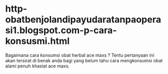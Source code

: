 # http-obatbenjolandipayudaratanpaoperasi1.blogspot.com-p-cara-konsusmi.html
Bagaimana cara konsumsi obat herbal ace maxs ? Tentu pertanyaan ini akan tersirat di benak anda bagi yang belum tahu cara mengkonsumsi obat alami penuh khasiat ace maxs.
